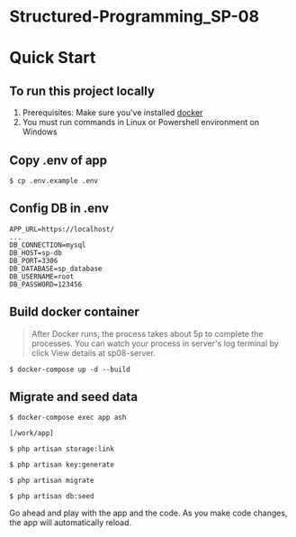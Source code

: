 # Structured-Programming_SP-08

# Quick Start

## To run this project locally
1. Prerequisites: Make sure you've installed [docker]
2. You must run commands in Linux or Powershell environment on Windows

## Copy .env of app
```
$ cp .env.example .env
```

## Config DB in .env
```
APP_URL=https://localhost/
...
DB_CONNECTION=mysql
DB_HOST=sp-db
DB_PORT=3306
DB_DATABASE=sp_database
DB_USERNAME=root
DB_PASSWORD=123456
```

## Build docker container
>
> After Docker runs, the process takes about 5p to complete the processes. 
> You can watch your process in server's log terminal by click View details at sp08-server.
>

```
$ docker-compose up -d --build
```

## Migrate and seed data
```
$ docker-compose exec app ash

[/work/app]

$ php artisan storage:link

$ php artisan key:generate

$ php artisan migrate

$ php artisan db:seed

```

Go ahead and play with the app and the code. As you make code changes, the app will automatically reload.

[react]: https://reactjs.org/
[create-near-app]: https://github.com/near/create-near-app
[node.js]: https://nodejs.org/en/download/package-manager/
[jest]: https://jestjs.io/
[near accounts]: https://docs.near.org/docs/concepts/account
[near wallet]: https://wallet.testnet.near.org/
[near-cli]: https://github.com/near/near-cli
[gh-pages]: https://github.com/tschaub/gh-pages
[php]: https://www.php.net/downloads.php
[postgresql lts version]: https://www.postgresql.org/download/
[docker]: https://www.docker.com/
